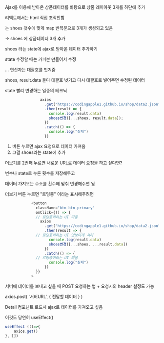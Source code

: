 Ajax를 이용해 받아온 상품데이터를 바탕으로 상품 레이아웃 3개를 하단에 추가

리액트에서는 html 직접 조작안함

<Card>는 shoes 갯수에 맞게 map 반복문으로 3개가 생성되고 있음

-> shoes 에 상품데이터 3개 추가



shoes 라는 state에 ajax로 받아온 데이터 추가하기

state 수정할 때는 카피본 만들어서 수정

... 연산자는 대괄호를 벗겨줌

shoes, result.data 둘다 대괄호 벗기고 다시 대괄호로 넣어주면 수정된 데이터

state 빨리 변경하는 일종의 테크닉

```js
                axios
                  .get("https://codingapple1.github.io/shop/data2.json")
                  .then(result => {
                    console.log(result.data)
                    shoes변경([...shoes, result.data]);
                  })
                  .catch(() => {
                    console.log("실패")
                  })
```

1. 버튼 누르면 ajax 요청으로 데이터 가져옴
2. 그걸 shoes라는 state에 추가



더보기를 2번째 누르면 새로운 URL로 데이터 요청을 하고 싶다면?

변수나 state로 누른 횟수를 저장해두고

데이터 가져오는 주소를 횟수에 맞춰 변경해주면 됨



더보기 버튼 누르면 "로딩중" 이라는 표시해주려면

```js
            <button
              className="btn btn-primary"
              onClick={() => {
              // 로딩중이라는 UI 띄움
                axios
                  .get("https://codingapple1.github.io/shop/data2.json")
                  .then(result => {
              // 로딩중이라는 UI 안보이게 처리
                    console.log(result.data)
                    shoes변경([...shoes, ...result.data])
                  })
                  .catch(() => {
              // 로딩중이라는 UI 띄움
                    console.log("실패")
                  })
              }}
            >
```



서버에 데이터를 보내고 싶을 때 POST 요청하는 법 + 요청시의 header 설정도 가능

axios.post( '서버URL', { 전달할 데이터 } )



Detail 컴포넌트 로드시 ajax로 데이터를 가져오고 싶음

이것도 당연히 useEffect()

```js
useEffect (()=>{
    axios.get()
}, [])
```



